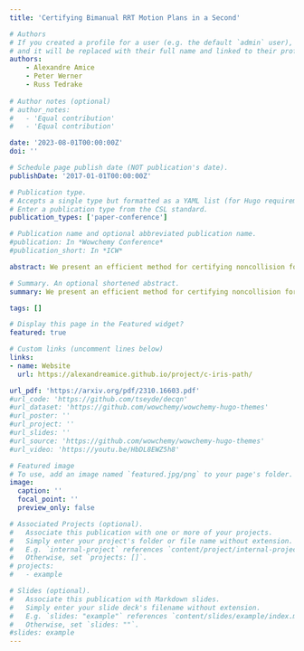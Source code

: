 ```yaml
---
title: 'Certifying Bimanual RRT Motion Plans in a Second'

# Authors
# If you created a profile for a user (e.g. the default `admin` user), write the username (folder name) here
# and it will be replaced with their full name and linked to their profile.
authors:
    - Alexandre Amice
    - Peter Werner
    - Russ Tedrake
    
# Author notes (optional)
# author_notes:
#   - 'Equal contribution'
#   - 'Equal contribution'

date: '2023-08-01T00:00:00Z'
doi: ''

# Schedule page publish date (NOT publication's date).
publishDate: '2017-01-01T00:00:00Z'

# Publication type.
# Accepts a single type but formatted as a YAML list (for Hugo requirements).
# Enter a publication type from the CSL standard.
publication_types: ['paper-conference']

# Publication name and optional abbreviated publication name.
#publication: In *Wowchemy Conference*
#publication_short: In *ICW*

abstract: We present an efficient method for certifying noncollision for piecewise-polynomial motion plans in algebraic reparametrizations of configuration space. Such motion plans include those generated by popular randomized methods including RRTs and PRMs, as well as those generated by many methods in trajectory optimization. Based on Sums-of-Squares optimization, our method provides exact, rigorous certificates of non-collision; it can never falsely claim that a motion plan containing collisions is collision-free. We demonstrate that our formulation is practical for real world deployment, certifying the safety of a twelve degree of freedom motion plan in just over a second. Moreover, the method is capable of discriminating the safety or lack thereof of two motion plans which differ by only millimeters.

# Summary. An optional shortened abstract.
summary: We present an efficient method for certifying noncollision for piecewise-polynomial motion plans in algebraic reparametrizations of configuration space. Such motion plans include those generated by popular randomized methods including RRTs and PRMs, as well as those generated by many methods in trajectory optimization. Based on Sums-of-Squares optimization, our method provides exact, rigorous certificates of non-collision; it can never falsely claim that a motion plan containing collisions is collision-free. <font size="4"> <br> *[arXiv, 2023]*</font>

tags: []

# Display this page in the Featured widget?
featured: true

# Custom links (uncomment lines below)
links:
- name: Website
  url: https://alexandreamice.github.io/project/c-iris-path/

url_pdf: 'https://arxiv.org/pdf/2310.16603.pdf'
#url_code: 'https://github.com/tseyde/decqn'
#url_dataset: 'https://github.com/wowchemy/wowchemy-hugo-themes'
#url_poster: ''
#url_project: ''
#url_slides: ''
#url_source: 'https://github.com/wowchemy/wowchemy-hugo-themes'
#url_video: 'https://youtu.be/HbDL8EWZ5h8'

# Featured image
# To use, add an image named `featured.jpg/png` to your page's folder.
image:
  caption: ''
  focal_point: ''
  preview_only: false

# Associated Projects (optional).
#   Associate this publication with one or more of your projects.
#   Simply enter your project's folder or file name without extension.
#   E.g. `internal-project` references `content/project/internal-project/index.md`.
#   Otherwise, set `projects: []`.
# projects:
#   - example

# Slides (optional).
#   Associate this publication with Markdown slides.
#   Simply enter your slide deck's filename without extension.
#   E.g. `slides: "example"` references `content/slides/example/index.md`.
#   Otherwise, set `slides: ""`.
#slides: example
---
```

<!-- 
{{% callout note %}}
Click the _Cite_ button above to demo the feature to enable visitors to import publication metadata into their reference management software.
{{% /callout %}}

{{% callout note %}}
Create your slides in Markdown - click the _Slides_ button to check out the example.
{{% /callout %}} -->

<!-- Add the publication's **full text** or **supplementary notes** here. You can use rich formatting such as including [code, math, and images](https://wowchemy.com/docs/content/writing-markdown-latex/). -->
